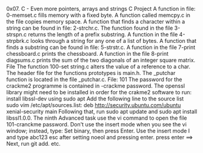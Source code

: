 0x07. C - Even more pointers, arrays and strings C Project
A function in file: 0-memset.c fills memory with a fixed byte.
A function called memcpy.c in the file copies memory space.
A function that finds a character within a string can be found in file: 2-strchr.c.
The function found in the file 3-strspn.c returns the length of a prefix substring.
A function in the file 4-strpbrk.c looks through a string for any one of a list of bytes.
A function that finds a substring can be found in file: 5-strstr.c.
A function in the file 7-print chessboard.c prints the chessboard.
A function in the file 8-print diagsums.c prints the sum of the two diagonals of an integer square matrix.
File The function 100-set string.c alters the value of a reference to a char.
The header file for the functions prototypes is main.h.
The _putchar function is located in the file _putchar.c.
File: 101 The password for the crackme2 programme is contained in -crackme password.
The openssl library might need to be installed in order for the crakme2 software to run:
install libssl-dev using
sudo apt Add the following line to the source
list sudo vim /etc/apt/sources.list: deb http://security.ubuntu.com/ubuntu xenial-security main Following that,
run sudo apt update and
sudo apt install libssl1.0.0.
The ninth Advanced task
use the vi command to open the file 101-cranckme password.
Don't use the insert mode when you see the vi window; instead, type:
Set binary, then press Enter.
Use the insert mode I and type abc123 esc after setting noeol and pressing enter.
press enter ==> Next, run git add. etc.
